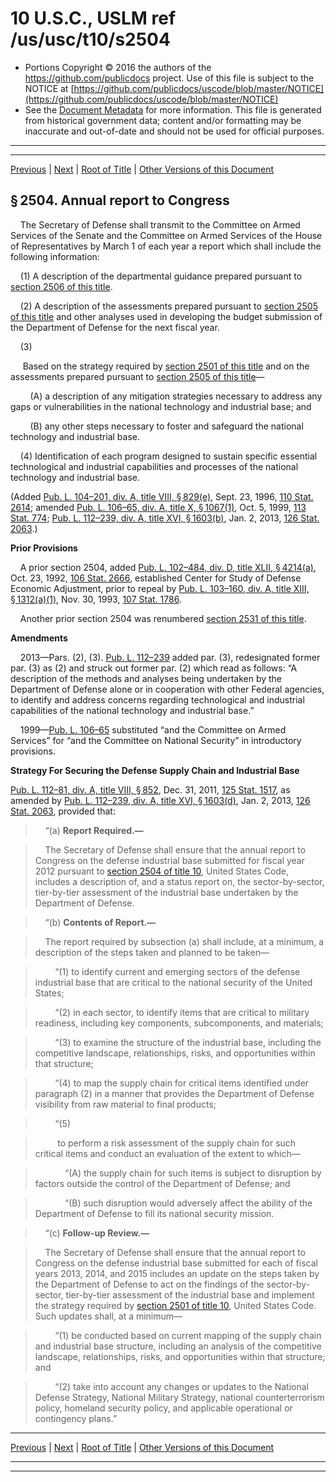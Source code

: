 ---
---

# 10 U.S.C., USLM ref /us/usc/t10/s2504

* Portions Copyright © 2016 the authors of the https://github.com/publicdocs project.
  Use of this file is subject to the NOTICE at [https://github.com/publicdocs/uscode/blob/master/NOTICE](https://github.com/publicdocs/uscode/blob/master/NOTICE)
* See the [Document Metadata](././../../../../../../..//README.md) for more information.
  This file is generated from historical government data; content and/or formatting may be inaccurate and out-of-date and should not be used for official purposes.

----------
----------

[Previous](./../../../../../../..//us/usc/t10/stA/ptIV/ch148/schII/m__us_usc_t10_s2503.md) | [Next](./../../../../../../..//us/usc/t10/stA/ptIV/ch148/schII/m__us_usc_t10_s2505.md) | [Root of Title](./../../../../../../../) | [Other Versions of this Document](https://publicdocs.github.io/go/links?ns=uslm&ref=%2Fus%2Fusc%2Ft10%2Fs2504)

## § 2504. Annual report to Congress

    The Secretary of Defense shall transmit to the Committee on Armed Services of the Senate and the Committee on Armed Services of the House of Representatives by March 1 of each year a report which shall include the following information:

    (1) A description of the departmental guidance prepared pursuant to [section 2506 of this title][/us/usc/t10/s2506].

    (2) A description of the assessments prepared pursuant to [section 2505 of this title][/us/usc/t10/s2505] and other analyses used in developing the budget submission of the Department of Defense for the next fiscal year.

    (3)

     Based on the strategy required by [section 2501 of this title][/us/usc/t10/s2501] and on the assessments prepared pursuant to [section 2505 of this title][/us/usc/t10/s2505]—

        (A) a description of any mitigation strategies necessary to address any gaps or vulnerabilities in the national technology and industrial base; and

        (B) any other steps necessary to foster and safeguard the national technology and industrial base.

    (4) Identification of each program designed to sustain specific essential technological and industrial capabilities and processes of the national technology and industrial base.

(Added [Pub. L. 104–201, div. A, title VIII, § 829(e)][/us/pl/104/201/s829/e], Sept. 23, 1996, [110 Stat. 2614][/us/stat/110/2614]; amended [Pub. L. 106–65, div. A, title X, § 1067(1)][/us/pl/106/65/s1067/1], Oct. 5, 1999, [113 Stat. 774][/us/stat/113/774]; [Pub. L. 112–239, div. A, title XVI, § 1603(b)][/us/pl/112/239/s1603/b], Jan. 2, 2013, [126 Stat. 2063][/us/stat/126/2063].)

 __Prior Provisions__ 

    A prior section 2504, added [Pub. L. 102–484, div. D, title XLII, § 4214(a)][/us/pl/102/484/s4214/a], Oct. 23, 1992, [106 Stat. 2666][/us/stat/106/2666], established Center for Study of Defense Economic Adjustment, prior to repeal by [Pub. L. 103–160, div. A, title XIII, § 1312(a)(1)][/us/pl/103/160/s1312/a/1], Nov. 30, 1993, [107 Stat. 1786][/us/stat/107/1786].

    Another prior section 2504 was renumbered [section 2531 of this title][/us/usc/t10/s2531].

 __Amendments__ 

    2013—Pars. (2), (3). [Pub. L. 112–239][/us/pl/112/239] added par. (3), redesignated former par. (3) as (2) and struck out former par. (2) which read as follows: “A description of the methods and analyses being undertaken by the Department of Defense alone or in cooperation with other Federal agencies, to identify and address concerns regarding technological and industrial capabilities of the national technology and industrial base.”

    1999—[Pub. L. 106–65][/us/pl/106/65] substituted “and the Committee on Armed Services” for “and the Committee on National Security” in introductory provisions.

 __Strategy For Securing the Defense Supply Chain and Industrial Base__ 

[Pub. L. 112–81, div. A, title VIII, § 852][/us/pl/112/81/s852], Dec. 31, 2011, [125 Stat. 1517][/us/stat/125/1517], as amended by [Pub. L. 112–239, div. A, title XVI, § 1603(d)][/us/pl/112/239/s1603/d], Jan. 2, 2013, [126 Stat. 2063][/us/stat/126/2063], provided that:

>     “(a) __Report Required.—__ 

>     The Secretary of Defense shall ensure that the annual report to Congress on the defense industrial base submitted for fiscal year 2012 pursuant to [section 2504 of title 10][/us/usc/t10/s2504], United States Code, includes a description of, and a status report on, the sector-by-sector, tier-by-tier assessment of the industrial base undertaken by the Department of Defense.

>     “(b) __Contents of Report.—__ 

>     The report required by subsection (a) shall include, at a minimum, a description of the steps taken and planned to be taken—

>         “(1) to identify current and emerging sectors of the defense industrial base that are critical to the national security of the United States;

>         “(2) in each sector, to identify items that are critical to military readiness, including key components, subcomponents, and materials;

>         “(3) to examine the structure of the industrial base, including the competitive landscape, relationships, risks, and opportunities within that structure;

>         “(4) to map the supply chain for critical items identified under paragraph (2) in a manner that provides the Department of Defense visibility from raw material to final products;

>         “(5)

>          to perform a risk assessment of the supply chain for such critical items and conduct an evaluation of the extent to which—

>             “(A) the supply chain for such items is subject to disruption by factors outside the control of the Department of Defense; and

>             “(B) such disruption would adversely affect the ability of the Department of Defense to fill its national security mission.

>     “(c) __Follow-up Review.—__ 

>     The Secretary of Defense shall ensure that the annual report to Congress on the defense industrial base submitted for each of fiscal years 2013, 2014, and 2015 includes an update on the steps taken by the Department of Defense to act on the findings of the sector-by-sector, tier-by-tier assessment of the industrial base and implement the strategy required by [section 2501 of title 10][/us/usc/t10/s2501], United States Code. Such updates shall, at a minimum—

>         “(1) be conducted based on current mapping of the supply chain and industrial base structure, including an analysis of the competitive landscape, relationships, risks, and opportunities within that structure; and

>         “(2) take into account any changes or updates to the National Defense Strategy, National Military Strategy, national counterterrorism policy, homeland security policy, and applicable operational or contingency plans.”

----------

[Previous](./../../../../../../..//us/usc/t10/stA/ptIV/ch148/schII/m__us_usc_t10_s2503.md) | [Next](./../../../../../../..//us/usc/t10/stA/ptIV/ch148/schII/m__us_usc_t10_s2505.md) | [Root of Title](./../../../../../../../) | [Other Versions of this Document](https://publicdocs.github.io/go/links?ns=uslm&ref=%2Fus%2Fusc%2Ft10%2Fs2504)

----------
----------

[/us/usc/t10/s2506]: https://publicdocs.github.io/go/links?ns=uslm&ref=%2Fus%2Fusc%2Ft10%2Fs2506
[/us/usc/t10/s2505]: https://publicdocs.github.io/go/links?ns=uslm&ref=%2Fus%2Fusc%2Ft10%2Fs2505
[/us/usc/t10/s2501]: https://publicdocs.github.io/go/links?ns=uslm&ref=%2Fus%2Fusc%2Ft10%2Fs2501
[/us/usc/t10/s2505]: https://publicdocs.github.io/go/links?ns=uslm&ref=%2Fus%2Fusc%2Ft10%2Fs2505
[/us/pl/104/201/s829/e]: https://publicdocs.github.io/go/links?ns=uslm&ref=%2Fus%2Fpl%2F104%2F201%2Fs829%2Fe
[/us/stat/110/2614]: https://publicdocs.github.io/go/links?ns=uslm&ref=%2Fus%2Fstat%2F110%2F2614
[/us/pl/106/65/s1067/1]: https://publicdocs.github.io/go/links?ns=uslm&ref=%2Fus%2Fpl%2F106%2F65%2Fs1067%2F1
[/us/stat/113/774]: https://publicdocs.github.io/go/links?ns=uslm&ref=%2Fus%2Fstat%2F113%2F774
[/us/pl/112/239/s1603/b]: https://publicdocs.github.io/go/links?ns=uslm&ref=%2Fus%2Fpl%2F112%2F239%2Fs1603%2Fb
[/us/stat/126/2063]: https://publicdocs.github.io/go/links?ns=uslm&ref=%2Fus%2Fstat%2F126%2F2063
[/us/pl/102/484/s4214/a]: https://publicdocs.github.io/go/links?ns=uslm&ref=%2Fus%2Fpl%2F102%2F484%2Fs4214%2Fa
[/us/stat/106/2666]: https://publicdocs.github.io/go/links?ns=uslm&ref=%2Fus%2Fstat%2F106%2F2666
[/us/pl/103/160/s1312/a/1]: https://publicdocs.github.io/go/links?ns=uslm&ref=%2Fus%2Fpl%2F103%2F160%2Fs1312%2Fa%2F1
[/us/stat/107/1786]: https://publicdocs.github.io/go/links?ns=uslm&ref=%2Fus%2Fstat%2F107%2F1786
[/us/usc/t10/s2531]: https://publicdocs.github.io/go/links?ns=uslm&ref=%2Fus%2Fusc%2Ft10%2Fs2531
[/us/pl/112/239]: https://publicdocs.github.io/go/links?ns=uslm&ref=%2Fus%2Fpl%2F112%2F239
[/us/pl/106/65]: https://publicdocs.github.io/go/links?ns=uslm&ref=%2Fus%2Fpl%2F106%2F65
[/us/pl/112/81/s852]: https://publicdocs.github.io/go/links?ns=uslm&ref=%2Fus%2Fpl%2F112%2F81%2Fs852
[/us/stat/125/1517]: https://publicdocs.github.io/go/links?ns=uslm&ref=%2Fus%2Fstat%2F125%2F1517
[/us/pl/112/239/s1603/d]: https://publicdocs.github.io/go/links?ns=uslm&ref=%2Fus%2Fpl%2F112%2F239%2Fs1603%2Fd
[/us/stat/126/2063]: https://publicdocs.github.io/go/links?ns=uslm&ref=%2Fus%2Fstat%2F126%2F2063
[/us/usc/t10/s2504]: https://publicdocs.github.io/go/links?ns=uslm&ref=%2Fus%2Fusc%2Ft10%2Fs2504
[/us/usc/t10/s2501]: https://publicdocs.github.io/go/links?ns=uslm&ref=%2Fus%2Fusc%2Ft10%2Fs2501


